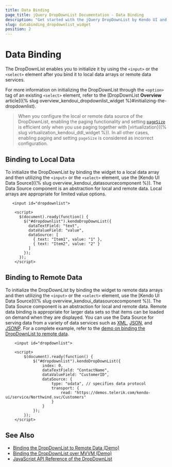```yaml
---
title: Data Binding
page_title: jQuery DropDownList Documentation - Data Binding
description: "Get started with the jQuery DropDownList by Kendo UI and learn how to bind the DropDownList to local data arrays and to remote data sources."
slug: databinding_dropdownlist_widget
position: 2
---
```


# Data Binding

The DropDownList enables you to initialize it by using the `<input>` or the `<select>` element after you bind it to local data arrays or remote data services.

For more information on initializing the DropDownList through the `<option>` tag of an existing `<select>` element, refer to the [DropDownList **Overview** article]({% slug overview_kendoui_dropdownlist_widget %}#initializing-the-dropdownlist).

> When you configure the local or remote data source of the DropDownList, enabling the paging functionality and setting [`pageSize`](/api/javascript/data/datasource/configuration/pagesize) is efficient only when you use paging together with [virtualization]({% slug virtualization_kendoui_ddl_widget %}). In all other cases, enabling paging and setting `pageSize` is considered as incorrect configuration.

## Binding to Local Data

To initialize the DropDownList by binding the widget to a local data array and then utilizing the `<input>` or the `<select>` element, use the [Kendo UI Data Source]({% slug overview_kendoui_datasourcecomponent %}). The Data Source component is an abstraction for local and remote data. Local arrays are appropriate for limited value options.

```dojo
   <input id="dropdownlist">

    <script>
      $(document).ready(function() {
        $("#dropdownlist").kendoDropDownList({
          dataTextField: "text",
          dataValueField: "value",
          dataSource: [
            { text: "Item1", value: "1" },
            { text: "Item2", value: "2" }
          ]
        });
      });
    </script>
```

## Binding to Remote Data

To initialize the DropDownList by binding the widget to remote data arrays and then utilizing the `<input>` or the `<select>` element, use the [Kendo UI Data Source]({% slug overview_kendoui_datasourcecomponent %}). The Data Source component is an abstraction for local and remote data. Remote data binding is appropriate for larger data sets so that items can be loaded on demand when they are displayed. You can use the Data Source for serving data from a variety of data services such as [XML](https://en.wikipedia.org/wiki/XML), [JSON](https://en.wikipedia.org/wiki/JSON), and [JSONP](https://en.wikipedia.org/wiki/JSONP). For a complete example, refer to the [demo on binding the DropDownList to remote data](https://demos.telerik.com/kendo-ui/dropdownlist/remotedatasource).

```dojo
    <input id="dropdownlist">

    <script>
        $(document).ready(function() {
            $("#dropdownlist").kendoDropDownList({
                index: 0,
                dataTextField: "ContactName",
                dataValueField: "CustomerID",
                dataSource: {
                    type: "odata", // specifies data protocol
                    transport: {
                        read: "https://demos.telerik.com/kendo-ui/service/Northwind.svc/Customers"
                    }
                }
            });
        });
    </script>
```

## See Also

* [Binding the DropDownList to Remote Data (Demo)](https://demos.telerik.com/kendo-ui/dropdownlist/remotedatasource)
* [Binding the DropDownList over MVVM (Demo)](https://demos.telerik.com/kendo-ui/dropdownlist/mvvm)
* [JavaScript API Reference of the DropDownList](/api/javascript/ui/dropdownlist)
